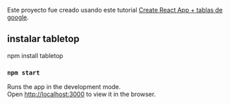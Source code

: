 Este proyecto fue creado usando este tutorial [Create React App + tablas de google](https://medium.com/@ryan.mcnierney/using-react-google-sheets-as-your-cms-294c02561d59).

## instalar tabletop

npm install tabletop

### `npm start`

Runs the app in the development mode.<br>
Open [http://localhost:3000](http://localhost:3000) to view it in the browser.
